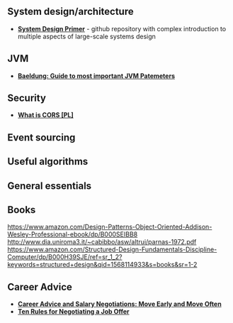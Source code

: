 ## System design/architecture
- __[System Design Primer](https://github.com/donnemartin/system-design-primer)__ - github repository with complex introduction to multiple aspects of large-scale systems design


## JVM
- __[Baeldung: Guide to most important JVM Patemeters](https://www.baeldung.com/jvm-parameters)__

## Security
- __[What is CORS [PL]](https://sekurak.pl/czym-jest-cors-cross-origin-resource-sharing-i-jak-wplywa-na-bezpieczenstwo/)__

## Event sourcing


## Useful algorithms


## General essentials


## Books
https://www.amazon.com/Design-Patterns-Object-Oriented-Addison-Wesley-Professional-ebook/dp/B000SEIBB8
http://www.dia.uniroma3.it/~cabibbo/asw/altrui/parnas-1972.pdf
https://www.amazon.com/Structured-Design-Fundamentals-Discipline-Computer/dp/B000H39SJE/ref=sr_1_2?keywords=structured+design&qid=1568114933&s=books&sr=1-2

## Career Advice
- __[Career Advice and Salary Negotiations: Move Early and Move Often](https://thehftguy.com/2017/01/23/career-advice-and-salary-negotiations-move-early-and-move-often/)__
- __[Ten Rules for Negotiating a Job Offer](https://haseebq.com/my-ten-rules-for-negotiating-a-job-offer/)__


